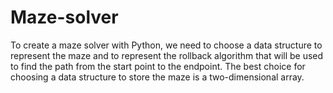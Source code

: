# Maze-solver
To create a maze solver with Python, we need to choose a data structure to represent the maze and to represent the rollback algorithm that will be used to find the path from the start point to the endpoint. The best choice for choosing a data structure to store the maze is a two-dimensional array.
